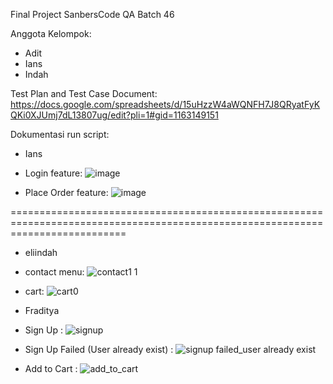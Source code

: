 Final Project SanbersCode QA Batch 46

Anggota Kelompok:

- Adit
- Ians
- Indah

Test Plan and Test Case Document:
https://docs.google.com/spreadsheets/d/15uHzzW4aWQNFH7J8QRyatFyKQKi0XJUmj7dL13807ug/edit?pli=1#gid=1163149151

Dokumentasi run script:
- Ians
- Login feature:
![image](https://github.com/PassangerPigeon/SanbersCodeQA-Kelompok01/assets/49262957/5ef0b94f-f764-491f-9607-e4c22d1d7f7a)

- Place Order feature:
![image](https://github.com/PassangerPigeon/SanbersCodeQA-Kelompok01/assets/49262957/97acae7b-c735-4e94-be5c-eda239d66e5b)

================================================================================================================================

- eliindah
- contact menu:
![contact1 1](https://github.com/PassangerPigeon/SanbersCodeQA-Kelompok01/assets/57736796/475a05a7-b5e7-49cf-8600-a84af2aa346f)
- cart:
![cart0](https://github.com/PassangerPigeon/SanbersCodeQA-Kelompok01/assets/57736796/3c36c06d-a61d-433a-8dbe-a19ac92c4111)

- Fraditya
- Sign Up :
![signup](https://github.com/PassangerPigeon/SanbersCodeQA-Kelompok01/assets/136451494/c6d409e1-6363-48c2-8736-3ec63fe5b0b6)
- Sign Up Failed (User already exist) :
![signup failed_user already exist](https://github.com/PassangerPigeon/SanbersCodeQA-Kelompok01/assets/136451494/d643a86b-f629-4fa6-a6bb-99543f82c8ae)
- Add to Cart :
![add_to_cart](https://github.com/PassangerPigeon/SanbersCodeQA-Kelompok01/assets/136451494/f500f80e-d373-4a1f-91ce-b4d513c7baa9)

  



